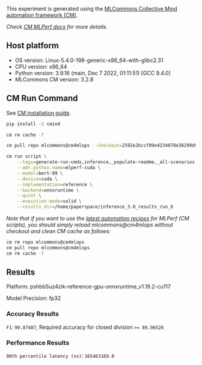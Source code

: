 This experiment is generated using the [MLCommons Collective Mind automation framework (CM)](https://github.com/mlcommons/cm4mlops).

*Check [CM MLPerf docs](https://docs.mlcommons.org/inference) for more details.*

## Host platform

* OS version: Linux-5.4.0-198-generic-x86_64-with-glibc2.31
* CPU version: x86_64
* Python version: 3.9.16 (main, Dec  7 2022, 01:11:51) 
[GCC 9.4.0]
* MLCommons CM version: 3.2.8

## CM Run Command

See [CM installation guide](https://docs.mlcommons.org/inference/install/).

```bash
pip install -U cmind

cm rm cache -f

cm pull repo mlcommons@cm4mlops --checkout=2592e2bccf09e4234070e38299d9d8d697f76eda

cm run script \
	--tags=generate-run-cmds,inference,_populate-readme,_all-scenarios \
	--adr.python.name=mlperf-cuda \
	--model=bert-99 \
	--device=cuda \
	--implementation=reference \
	--backend=onnxruntime \
	--quiet \
	--execution-mode=valid \
	--results_dir=/home/paperspace/inference_3.0_results_run_6
```
*Note that if you want to use the [latest automation recipes](https://docs.mlcommons.org/inference) for MLPerf (CM scripts),
 you should simply reload mlcommons@cm4mlops without checkout and clean CM cache as follows:*

```bash
cm rm repo mlcommons@cm4mlops
cm pull repo mlcommons@cm4mlops
cm rm cache -f

```

## Results

Platform: pshbb5uz4zik-reference-gpu-onnxruntime_v1.19.2-cu117

Model Precision: fp32

### Accuracy Results 
`F1`: `90.87487`, Required accuracy for closed division `>= 89.96526`

### Performance Results 
`90th percentile latency (ns)`: `165463169.0`
